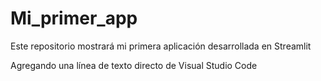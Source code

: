# Mi_primer_app
Este repositorio mostrará mi primera aplicación desarrollada en Streamlit

Agregando una línea de texto directo de Visual Studio Code